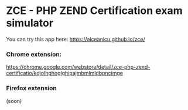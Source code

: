 # ZCE - PHP ZEND Certification exam simulator

You can try this app here: https://alceanicu.github.io/zce/

### Chrome extension:

https://chrome.google.com/webstore/detail/zce-php-zend-certificatio/kdjolhghoglghipajmbmlmldbpncimge

### Firefox extension 

(soon)
